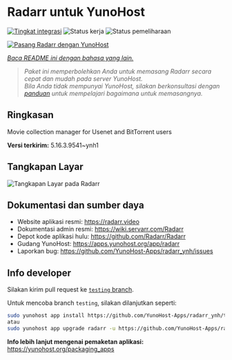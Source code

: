 <!--
N.B.: README ini dibuat secara otomatis oleh <https://github.com/YunoHost/apps/tree/master/tools/readme_generator>
Ini TIDAK boleh diedit dengan tangan.
-->

# Radarr untuk YunoHost

[![Tingkat integrasi](https://apps.yunohost.org/badge/integration/radarr)](https://ci-apps.yunohost.org/ci/apps/radarr/)
![Status kerja](https://apps.yunohost.org/badge/state/radarr)
![Status pemeliharaan](https://apps.yunohost.org/badge/maintained/radarr)

[![Pasang Radarr dengan YunoHost](https://install-app.yunohost.org/install-with-yunohost.svg)](https://install-app.yunohost.org/?app=radarr)

*[Baca README ini dengan bahasa yang lain.](./ALL_README.md)*

> *Paket ini memperbolehkan Anda untuk memasang Radarr secara cepat dan mudah pada server YunoHost.*  
> *Bila Anda tidak mempunyai YunoHost, silakan berkonsultasi dengan [panduan](https://yunohost.org/install) untuk mempelajari bagaimana untuk memasangnya.*

## Ringkasan

Movie collection manager for Usenet and BitTorrent users

**Versi terkirim:** 5.16.3.9541~ynh1

## Tangkapan Layar

![Tangkapan Layar pada Radarr](./doc/screenshots/screenshot.jpg)

## Dokumentasi dan sumber daya

- Website aplikasi resmi: <https://radarr.video>
- Dokumentasi admin resmi: <https://wiki.servarr.com/Radarr>
- Depot kode aplikasi hulu: <https://github.com/Radarr/Radarr>
- Gudang YunoHost: <https://apps.yunohost.org/app/radarr>
- Laporkan bug: <https://github.com/YunoHost-Apps/radarr_ynh/issues>

## Info developer

Silakan kirim pull request ke [`testing` branch](https://github.com/YunoHost-Apps/radarr_ynh/tree/testing).

Untuk mencoba branch `testing`, silakan dilanjutkan seperti:

```bash
sudo yunohost app install https://github.com/YunoHost-Apps/radarr_ynh/tree/testing --debug
atau
sudo yunohost app upgrade radarr -u https://github.com/YunoHost-Apps/radarr_ynh/tree/testing --debug
```

**Info lebih lanjut mengenai pemaketan aplikasi:** <https://yunohost.org/packaging_apps>
